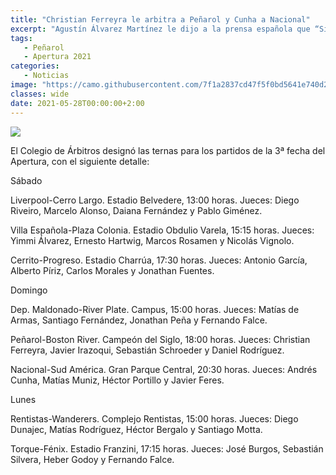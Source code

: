 ```yaml
---
title: "Christian Ferreyra le arbitra a Peñarol y Cunha a Nacional"
excerpt: "Agustín Álvarez Martínez le dijo a la prensa española que “Siempre Peñarol es favorito por la historia que tiene”."
tags:
   - Peñarol
   - Apertura 2021
categories:
   - Noticias
image: "https://camo.githubusercontent.com/7f1a2837cd47f5f0bd5641e740d260455012513600db3fe28e9baaaa165c08c3/68747470733a2f2f7777772e72657075626c6963612e636f6d2e75792f77702d636f6e74656e742f75706c6f6164732f323032312f30352f7061727469646f732e6a7067"
classes: wide
date: 2021-05-28T00:00:00+2:00
---
```



<img src="https://camo.githubusercontent.com/7f1a2837cd47f5f0bd5641e740d260455012513600db3fe28e9baaaa165c08c3/68747470733a2f2f7777772e72657075626c6963612e636f6d2e75792f77702d636f6e74656e742f75706c6f6164732f323032312f30352f7061727469646f732e6a7067">


El Colegio de Árbitros designó las ternas para los partidos de la 3ª fecha del Apertura, con el siguiente detalle:


Sábado


Liverpool-Cerro Largo. Estadio Belvedere, 13:00 horas. Jueces: Diego Riveiro, Marcelo Alonso, Daiana Fernández y Pablo Giménez.


Villa Española-Plaza Colonia. Estadio Obdulio Varela, 15:15 horas. Jueces: Yimmi Álvarez, Ernesto Hartwig, Marcos Rosamen y Nicolás Vignolo.


Cerrito-Progreso. Estadio Charrúa, 17:30 horas. Jueces: Antonio García, Alberto Píriz, Carlos Morales y Jonathan Fuentes.


Domingo


Dep. Maldonado-River Plate. Campus, 15:00 horas. Jueces: Matías de Armas, Santiago Fernández, Jonathan Peña y Fernando Falce.


Peñarol-Boston River. Campeón del Siglo, 18:00 horas. Jueces: Christian Ferreyra, Javier Irazoqui, Sebastián Schroeder y Daniel Rodríguez.


Nacional-Sud América. Gran Parque Central, 20:30 horas. Jueces: Andrés Cunha, Matías Muniz, Héctor Portillo y Javier Feres.


Lunes


Rentistas-Wanderers. Complejo Rentistas, 15:00 horas. Jueces: Diego Dunajec, Matías Rodríguez, Héctor Bergalo y Santiago Motta.


Torque-Fénix. Estadio Franzini, 17:15 horas. Jueces: José Burgos, Sebastián Silvera, Heber Godoy y Fernando Falce.


